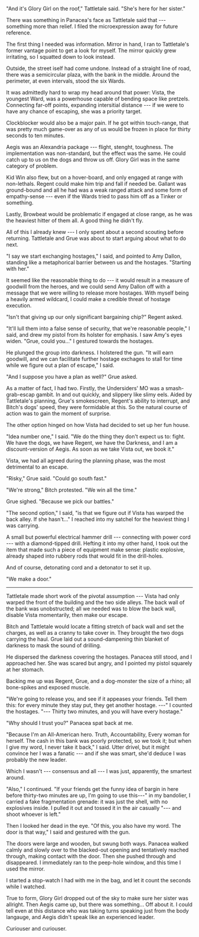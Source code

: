 "And it's Glory Girl on the roof," Tattletale said. "She's here for her sister."

There was something in Panacea's face as Tattletale said that --- something more
than relief. I filed the microexpression away for future reference.

The first thing I needed was information. Mirror in hand, I ran to Tattletale's former vantage point to
get a look for myself. The mirror quickly grew irritating, so I squatted down to look instead.

Outside, the street iself had come undone. Instead of a straight line of road, there was a semicircular
plaza, with the bank in the middle. Around the perimeter, at even intervals, stood the six Wards.

It was admittedly hard to wrap my head around that power: Vista, the youngest Ward, was a powerhouse
capable of bending space like pretzels. Connecting far-off points, expanding intersitial distance ---
if we were to have any chance of escaping, she was a priority target.

Clockblocker would also be a major pain. If he got within touch-range, that was pretty much game-over
as any of us would be frozen in place for thirty seconds to ten minutes.

Aegis was an Alexandria package --- flight, stenght, toughness. The implementation was non-standard,
but the effect was the same. He could catch up to us on the dogs and throw us off. Glory Girl was
in the same category of problem.

Kid Win also flew, but on a hover-board, and only engaged at range with non-lethals. Regent could
make him trip and fall if needed be. Gallant was ground-bound and all he had was a weak ranged attack and
some form of empathy-sense --- even if the Wards tried to pass him off as a Tinker or something.

Lastly, Browbeat would be problematic if engaged at close range, as he was the heaviest hitter of
them all. A good thing he didn't fly.

All of this I already knew --- I only spent about a second scouting before returning. Tattletale
and Grue was about to start arguing about what to do next.

"I say we start exchanging hostages," I said, and pointed to Amy Dallon, standing like a metaphorical
barrier between us and the hostages. "Starting with her."

It seemed like the reasonable thing to do --- it would result in a measure of goodwill from the
heroes, and we could send Amy Dallon off with a message that we were willing to release more hostages.
With myself being a heavily armed wildcard, I could make a credible threat of hostage execution.

"Isn't that giving up our only significant bargaining chip?" Regent asked.

"It'll lull them into a false sense of security, that we're reasonable people," I said, and drew my pistol
from its holster for emphasis. I saw Amy's eyes widen. "Grue, could you..." I gestured towards the hostages.

He plunged the group into darkness. I holstered the gun.
"It will earn goodwill, and we can facilitate further hostage exchages to stall for time while
we figure out a plan of escape," I said.

"And I suppose you have a plan as well?" Grue asked.

As a matter of fact, I had two. Firstly, the Undersiders' MO was a smash-grab-escap gambit. In and 
out quickly, and slippery like slimy eels. Aided by Tattletale's planning, Grue's smokescreen, Regent's
ability to interrupt, and Bitch's dogs' speed, they were formidable at this. So the natural course of action
was to gain the moment of surprise.

The other option hinged on how Vista had decided to set up her fun house.

"Idea number one," I said. "We do the thing they don't expect us to: fight.
We have the dogs, we have Regent, we have the Darkness,
and I am a discount-version of Aegis. As soon as we take Vista out, we book it."

Vista, we had all agreed during the planning phase, was the most detrimental
to an escape.

"Risky," Grue said. "Could go south fast."

"We're strong," Bitch protested. "We win all the time."

Grue sighed. "Because we pick our battles."

"The second option," I said, "is that we figure out if Vista has warped the back alley.
If she hasn't..." I reached into my satchel for the heaviest thing I was carrying.

A small but powerful electrical hammer drill --- connecting with power cord --- with a diamond-tipped drill.
Hefting it into my other hand, I took out the item that made such a piece of equipment make sense:
plastic explosive, already shaped into rubbery rods that would fit in the drill-holes.

And of course, detonating cord and a detonator to set it up.

"We make a door."

----

Tattletale made short work of the pivotal assumption --- Vista had only warped the front of the building
and the two side alleys. The back wall of the bank was unobstructed; all we needed was to blow the back
wall, disable Vista momentarily, then make our escape.

Bitch and Tattletale would locate a fitting stretch of back wall and set the charges, as well
as a cranny to take cover in. They brought the two dogs carrying the haul. Grue laid out a
sound-dampening thin blanket of darkness to mask the sound of drilling.

He dispersed the darkness covering the hostages. Panacea still stood, and I approached her.
She was scared but angry, and I pointed my pistol squarely at her stomach.

Backing me up was Regent, Grue, and a dog-monster the size of a rhino; all bone-spikes
and exposed muscle.

"We're going to release you, and see if it appeases your friends. Tell them this: for every minute
they stay put, they get another hostage. ---" I counted the hostages. "--- Thirty two minutes, and
you will have every hostage."

"Why should I trust you?" Panacea spat back at me.

"Because I'm an All-American hero. Truth, Accountability, Every woman for herself. The cash in
this bank was poorly protected, so we took it; but when I give my word, I never take it back,"
I said. Utter drivel, but it might convince her I was a fanatic --- and if she was smart, she'd
deduce I was probably the new leader.

Which I wasn't --- consensus and all --- I was just, apparently, the smartest around.

"Also," I continued. "If your friends get the funny idea of bargin in here before thirty-two minutes are up,
I'm going to use this---" in my bandolier, I carried a fake fragmentation grenade: it was just the shell,
with no explosives inside. I pulled it out and tossed it in the air casually "--- and shoot whoever is left."

Then I looked her dead in the eye. "Of this, you also have my word. The door is that way," I said and
gestured with the gun.

The doors were large and wooden, but swung both ways. Panacea walked calmly and slowly over to the 
blacked-out opening and tentatively reached through, making contact with the door. Then she pushed through and
disappeared. I immediately ran to the peep-hole window, and this time I used the mirror.

I started a stop-watch I had with me in the bag, and let it count the seconds while I watched.

True to form, Glory Girl dropped out of the sky to make sure her sister was allright. Then
Aegis came up, but there was something... Off about it. I could tell even at this distance who was taking turns
speaking just from the body langauge, and Aegis didn't speak like an experienced leader.

Curiouser and curiouser.
